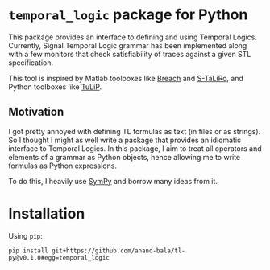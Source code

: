 # `temporal_logic` package for Python

This package provides an interface to defining and using Temporal Logics. Currently, Signal Temporal Logic grammar has been implemented along with a few monitors that check satisfiability of traces against a given STL specification.

This tool is inspired by Matlab toolboxes like [Breach](https://github.com/decyphir/breach) and [S-TaLiRo](https://sites.google.com/a/asu.edu/s-taliro/s-taliro), and Python toolboxes like [TuLiP](https://tulip-control.sourceforge.io/).


## Motivation

I got pretty annoyed with defining TL formulas as text (in files or as strings). So I thought I might as well write a package that provides an idiomatic interface to Temporal Logics. In this package, I aim to treat all operators and elements of a grammar as Python objects, hence allowing me to write formulas as Python expressions.

To do this, I heavily use [SymPy](https://www.sympy.org/en/index.html) and borrow many ideas from it.

# Installation

Using `pip`:

```
pip install git+https://github.com/anand-bala/tl-py@v0.1.0#egg=temporal_logic
```
